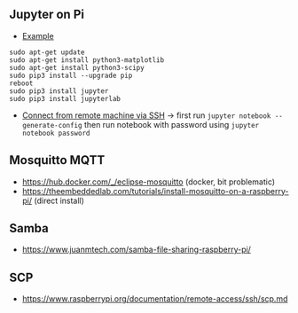## Jupyter on Pi
* [Example](https://www.hackster.io/mjrobot/rpi-physical-computing-using-jupyter-notebook-056fa8)
```
sudo apt-get update
sudo apt-get install python3-matplotlib
sudo apt-get install python3-scipy
sudo pip3 install --upgrade pip
reboot
sudo pip3 install jupyter
sudo pip3 install jupyterlab
```

* [Connect from remote machine via SSH](https://www.blopig.com/blog/2018/03/running-jupyter-notebook-on-a-remote-server-via-ssh/) -> first run  `jupyter notebook --generate-config` then run notebook with password using `jupyter notebook password`

## Mosquitto MQTT
* https://hub.docker.com/_/eclipse-mosquitto (docker, bit problematic)
* https://theembeddedlab.com/tutorials/install-mosquitto-on-a-raspberry-pi/ (direct install)

## Samba
* https://www.juanmtech.com/samba-file-sharing-raspberry-pi/

## SCP
* https://www.raspberrypi.org/documentation/remote-access/ssh/scp.md